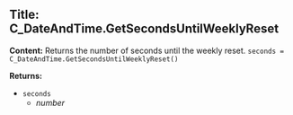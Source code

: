 ## Title: C_DateAndTime.GetSecondsUntilWeeklyReset

**Content:**
Returns the number of seconds until the weekly reset.
`seconds = C_DateAndTime.GetSecondsUntilWeeklyReset()`

**Returns:**
- `seconds`
  - *number*